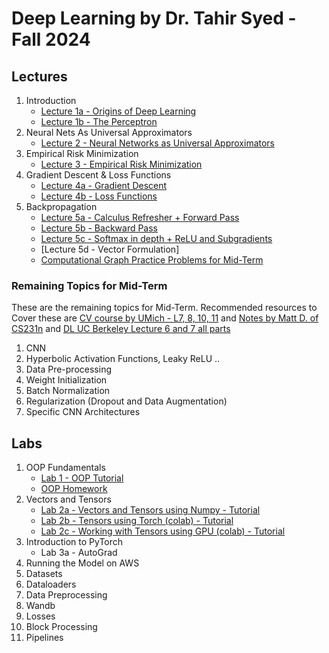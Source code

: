 # Deep Learning by Dr. Tahir Syed - Fall 2024

## Lectures
1. Introduction
    - [Lecture 1a - Origins of Deep Learning](https://github.com/BilalNaseem1/Deep-Learning-Fall-24/blob/main/lecture_notes/lecture-1a.pdf)
    - [Lecture 1b - The Perceptron](https://github.com/BilalNaseem1/Deep-Learning-Fall-24/blob/main/lecture_notes/lecture-1b.pdf)
2. Neural Nets As Universal Approximators
    - [Lecture 2 - Neural Networks as Universal Approximators](https://github.com/BilalNaseem1/Deep-Learning-Fall-24/blob/main/lecture_notes/lecture-2.pdf)
3. Empirical Risk Minimization
    - [Lecture 3 - Empirical Risk Minimization](https://github.com/BilalNaseem1/Deep-Learning-Fall-24/blob/main/lecture_notes/lecture-3.pdf)
4. Gradient Descent & Loss Functions
    - [Lecture 4a - Gradient Descent](https://github.com/BilalNaseem1/Deep-Learning-Fall-24/blob/main/lecture_notes/lecture-4a.pdf)
    - [Lecture 4b - Loss Functions](https://github.com/BilalNaseem1/Deep-Learning-Fall-24/blob/main/lecture_notes/lecture-4b.pdf)
5. Backpropagation
    - [Lecture 5a - Calculus Refresher + Forward Pass](https://github.com/BilalNaseem1/Deep-Learning-Fall-24/blob/main/lecture_notes/lecture-5a.pdf)
    - [Lecture 5b - Backward Pass](https://github.com/BilalNaseem1/Deep-Learning-Fall-24/blob/main/lecture_notes/lecture-5b.pdf)
    - [Lecture 5c - Softmax in depth + ReLU and Subgradients](https://github.com/BilalNaseem1/Deep-Learning-Fall-24/blob/main/lecture_notes/lecture-5c.pdf)
    - [Lecture 5d - Vector Formulation]
    - [Computational Graph Practice Problems for Mid-Term](https://cs230.stanford.edu/winter2020/section3_exercises.pdf)


### Remaining Topics for Mid-Term
These are the remaining topics for Mid-Term. Recommended resources to Cover these are [CV course by UMich - L7, 8, 10, 11](https://www.youtube.com/playlist?list=PL5-TkQAfAZFbzxjBHtzdVCWE0Zbhomg7r) and [Notes by Matt D. of CS231n](https://mattdeitke.com/notes/cs231n#[53,%22XYZ%22,129.6,307.097,null]) and [DL UC Berkeley Lecture 6 and 7 all parts](https://www.youtube.com/playlist?list=PL_iWQOsE6TfVmKkQHucjPAoRtIJYt8a5A)

1. CNN
2. Hyperbolic Activation Functions, Leaky ReLU ..
3. Data Pre-processing
4. Weight Initialization
5. Batch Normalization
6. Regularization (Dropout and Data Augmentation)
7. Specific CNN Architectures


## Labs
1. OOP Fundamentals
    - [Lab 1 - OOP Tutorial](https://github.com/BilalNaseem1/Deep-Learning-Fall-24/blob/main/labs/lab-1-OOP-fundamentals.ipynb)
    - [OOP Homework](https://github.com/BilalNaseem1/Deep-Learning-Fall-24/blob/main/labs/lab-1-OOP-fundamentals-hw.md)
2. Vectors and Tensors
    - [Lab 2a - Vectors and Tensors using Numpy - Tutorial](https://github.com/BilalNaseem1/Deep-Learning-Fall-24/blob/main/labs/lab-2-Numpy-Vectors-and-Tensors.ipynb)
    - [Lab 2b - Tensors using Torch (colab) - Tutorial](https://github.com/BilalNaseem1/Deep-Learning-Fall-24/blob/main/labs/lab-2b-tensors-in-torch.ipynb)
    - [Lab 2c - Working with Tensors using GPU (colab) - Tutorial](https://github.com/BilalNaseem1/Deep-Learning-Fall-24/blob/main/labs/lab-2c-torch-tensors-in-gpu.ipynb)
3. Introduction to PyTorch
    - Lab 3a - AutoGrad
4. Running the Model on AWS
5. Datasets
6. Dataloaders
7. Data Preprocessing
8. Wandb
9. Losses
10. Block Processing
11. Pipelines